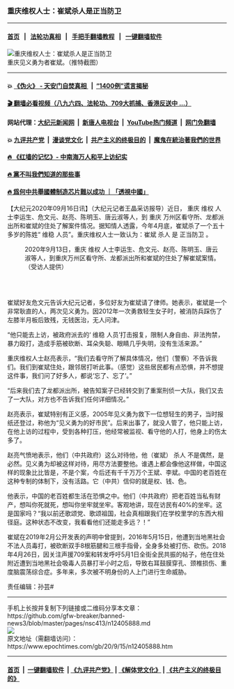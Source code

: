 ### 重庆维权人士：崔斌杀人是正当防卫
------------------------

#### [首页](https://github.com/gfw-breaker/banned-news3/blob/master/README.md) &nbsp;&nbsp;|&nbsp;&nbsp; [法轮功真相](https://github.com/begood0513/basic/blob/master/README.md)  &nbsp;&nbsp;|&nbsp;&nbsp; [手把手翻墙教程](https://github.com/gfw-breaker/guides/wiki)  &nbsp;&nbsp;|&nbsp;&nbsp; [一键翻墙软件](https://github.com/gfw-breaker/nogfw/blob/master/README.md)  



<div><img alt="重庆维权人士：崔斌杀人是正当防卫" class="attachment-djy_600_400 size-djy_600_400 wp-post-image" src="https://i.epochtimes.com/assets/uploads/2020/09/4eabfea0979d78c01c327cf062cd094b-600x400.png"/>
<div class="caption">
 重庆见义勇为者崔斌。（推特截图）
</div></div><hr/>

#### 💥 [《伪火》 - 天安门自焚真相 ](http://158.247.195.190:10000/videos/blog/weihuo.html)&nbsp; |&nbsp; [“1400例”谎言揭秘  ](http://158.247.195.190:10000/videos/blog/jiexi1400.html)

#### [ 🎬  翻墙必看视频（八九六四、法轮功、709大抓捕、香港反送中 ...）](https://github.com/gfw-breaker/links/blob/master/banned.md)

#### 网站代理：[大纪元新闻网](http://158.247.195.190:10080/gb/) &nbsp;|&nbsp; [新唐人电视台](http://158.247.195.190:8808/gb/)  &nbsp;|&nbsp; [YouTube热门频道](http://158.247.195.190/youtube.html) &nbsp;|&nbsp; [网门免翻墙](http://158.247.195.190:11000/show.aspx?name=ogHome)

#### 💥 [九评共产党](http://158.247.195.190:10000/videos/res/jiuping/)&nbsp; |&nbsp; [漫谈党文化](http://158.247.195.190:10000/videos/res/mtdwh/)&nbsp; |&nbsp; [共产主义的终极目的](http://158.247.195.190:10000/videos/res/zjmd/)&nbsp; |&nbsp; [魔鬼在統治著我們的世界](http://158.247.195.190:10000/videos/res/TheSpecter/)  

#### [ 🔥  《红墙的记忆》- 中南海万人和平上访纪实](http://158.247.195.190:10000/videos/news/../legend/index.html)

#### [ 🔥  黨不叫我們知道的那些事](http://158.247.195.190:10000/videos/news/truth02.html)

#### [ 🔥  爲何中共舉國體制造芯片難以成功 ｜「透視中國」](http://158.247.195.190:10000/videos/news/don03.html)

<div><p>
 【大纪元2020年09月16日讯】（大纪元记者王晶采访报导）近日，
 <ok href="https://www.epochtimes.com/gb/tag/%E9%87%8D%E5%BA%86.html">
  重庆
 </ok>
 <ok href="https://www.epochtimes.com/gb/tag/%E7%BB%B4%E6%9D%83.html">
  维权
 </ok>
 人士李运生、危文元、赵亮、陈明玉、唐云淑等人，到
 <ok href="https://www.epochtimes.com/gb/tag/%E9%87%8D%E5%BA%86.html">
  重庆
 </ok>
 万州区看守所、龙都派出所和崔斌的住处了解案件情况。据知情人透露，今年4月底，崔斌杀了一个五十多岁的陈姓“
 <ok href="https://www.epochtimes.com/gb/tag/%E7%BB%B4%E7%A8%B3.html">
  维稳
 </ok>
 人员”。重庆维权人士一致认为：崔斌
 <ok href="https://www.epochtimes.com/gb/tag/%E6%9D%80%E4%BA%BA.html">
  杀人
 </ok>
 是
 <ok href="https://www.epochtimes.com/gb/tag/%E6%AD%A3%E5%BD%93%E9%98%B2%E5%8D%AB.html">
  正当防卫
 </ok>
 。
</p>
<figure class="wp-caption aligncenter" id="attachment_12405911" style="width: 450px">
 <ok href="https://i.epochtimes.com/assets/uploads/2020/09/IMG_1693-2-e1600192069894.jpg">
  <img alt="" class="size-medium wp-image-12405911" src="https://i.epochtimes.com/assets/uploads/2020/09/IMG_1693-2-450x510.jpg"/>
 </ok>
 <br/><figcaption class="wp-caption-text">
  2020年9月13日，重庆
  <ok href="https://www.epochtimes.com/gb/tag/%E7%BB%B4%E6%9D%83.html">
   维权
  </ok>
  人士李运生、危文元、赵亮、陈明玉、唐云淑等人，到重庆万州区看守所、龙都派出所和崔斌的住处了解崔斌案情。（受访人提供）
 </figcaption><br/>
</figure><br/>
<p>
 崔斌好友危文元告诉大纪元记者，多位好友为崔斌请了律师。她表示，崔斌是一个非常耿直的人，两次见义勇为。因2012年一次勇救轻生女子时，被消防兵踩伤了左膝半月板后致残，无钱医治，无人问津。
</p>
<p>
 “他只能去上访，被政府派去的‘
 <ok href="https://www.epochtimes.com/gb/tag/%E7%BB%B4%E7%A8%B3.html">
  维稳
 </ok>
 人员’打击报复，限制人身自由、非法拘禁，暴力殴打，造成手筋被砍断、耳朵失聪、眼睛几乎失明，没有生活来源。”
</p>
<p>
 重庆维权人士赵亮表示，“我们去看守所了解具体情况，他们（警察）不告诉我们。我们到崔斌住处，跟邻居打听此事。（感觉）这些居民都有点恐惧，并不想提这件事，我们问了好多人，都说‘忘了、忘了’。”
</p>
<p>
 “后来我们去了龙都派出所，被告知案子已经转交到了重案刑侦一大队，我们又去了一大队，对方也不告诉我们任何详细情况。”
</p>
<p>
 赵亮表示，崔斌特别有正义感，2005年见义勇为救下一位想轻生的男子，当时报纸还登过，称他为“见义勇为的好市民”。后来出事了，就没人管了，他只能上访，在他上访的过程中，受到各种打压，他经常被监视、看守他的人打，他身上的伤太多了。
</p>
<p>
 赵亮气愤地表示，他们（中共政府）这么对待他，他（崔斌）
 <ok href="https://www.epochtimes.com/gb/tag/%E6%9D%80%E4%BA%BA.html">
  杀人
 </ok>
 不是偶然，是必然。见义勇为却被这样对待，用尽方法要整他。谁遇上都会像他这样做，中国这样的现象比比皆是，不是个案，今后还有千千万万个王斌、李斌。中国的老百姓在这种专制的体制下，没有活路。它（中共）信仰的就是权、钱、色。
</p>
<p>
 他表示，中国的老百姓都生活在恐惧之中。他们（中共政府）把老百姓当私有财产，想叫你死就死，想叫你坐牢就坐牢。客观地讲，现在访民有40%的坐牢。这是国家吗？“我以前还歌颂党、歌颂祖国，社会真相跟我们在学校里学的东西大相径庭。这种状态不改变，我看看他们还能走多远？！”
</p>
<p>
 崔斌在2019年2月公开发表的声明中曾提到，2016年5月15日，他遭到当地黑社会不法人员毒打，被砍断双手8根筋腱和三根手指骨，全身多处被打伤、砍伤。2018年4月26日，因关注声援709案和转发呼吁5月1日全街全民共振的帖子，他在住处附近遭到当地黑社会吸毒人员暴打半小时之后，导致右耳鼓膜穿孔、颈椎损伤、重度脑震荡综合症。多年来，多次被不明身份的人上门进行生命威胁。
</p>
<p>
 责任编辑：孙芸#
</p>
</div>
<hr/>
手机上长按并复制下列链接或二维码分享本文章：<br/>
https://github.com/gfw-breaker/banned-news3/blob/master/pages/nsc413/n12405888.md <br/>
<a href='https://github.com/gfw-breaker/banned-news3/blob/master/pages/nsc413/n12405888.md'><img src='https://github.com/gfw-breaker/banned-news3/blob/master/pages/nsc413/n12405888.md.png'/></a> <br/>
原文地址（需翻墙访问）：https://www.epochtimes.com/gb/20/9/15/n12405888.htm


------------------------
#### [首页](https://github.com/gfw-breaker/banned-news3/blob/master/README.md) &nbsp;|&nbsp; [一键翻墙软件](https://github.com/gfw-breaker/nogfw/blob/master/README.md) &nbsp;| [《九评共产党》](https://github.com/gfw-breaker/9ping.md/blob/master/README.md#九评之一评共产党是什么) | [《解体党文化》](https://github.com/gfw-breaker/jtdwh.md/blob/master/README.md) | [《共产主义的终极目的》](https://github.com/gfw-breaker/gczydzjmd.md/blob/master/README.md)


<img src='http://gfw-breaker.win/banned-news3/pages/nsc413/n12405888.md' width='0px' height='0px'/>